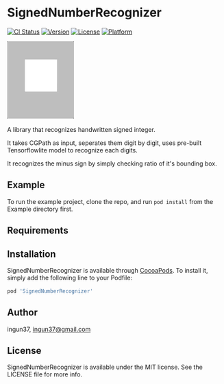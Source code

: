 # SignedNumberRecognizer

[![CI Status](https://img.shields.io/travis/ingun37/SignedNumberRecognizer.svg?style=flat)](https://travis-ci.org/ingun37/SignedNumberRecognizer)
[![Version](https://img.shields.io/cocoapods/v/SignedNumberRecognizer.svg?style=flat)](https://cocoapods.org/pods/SignedNumberRecognizer)
[![License](https://img.shields.io/cocoapods/l/SignedNumberRecognizer.svg?style=flat)](https://cocoapods.org/pods/SignedNumberRecognizer)
[![Platform](https://img.shields.io/cocoapods/p/SignedNumberRecognizer.svg?style=flat)](https://cocoapods.org/pods/SignedNumberRecognizer)

![alt-text](https://github.com/ingun37/SignedNumberRecognizer/blob/master/preview.gif)

A library that recognizes handwritten signed integer.

It takes CGPath as input, seperates them digit by digit, uses pre-built Tensorflowlite model to recognize each digits.

It recognizes the minus sign by simply checking ratio of it's bounding box.

## Example

To run the example project, clone the repo, and run `pod install` from the Example directory first.

## Requirements

## Installation

SignedNumberRecognizer is available through [CocoaPods](https://cocoapods.org). To install
it, simply add the following line to your Podfile:

```ruby
pod 'SignedNumberRecognizer'
```

## Author

ingun37, ingun37@gmail.com

## License

SignedNumberRecognizer is available under the MIT license. See the LICENSE file for more info.

